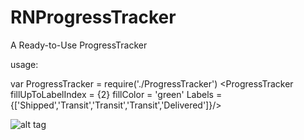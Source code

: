 # RNProgressTracker
A Ready-to-Use ProgressTracker

usage:

var ProgressTracker = require('./ProgressTracker')
<ProgressTracker fillUpToLabelIndex = {2} fillColor = 'green' Labels = {['Shipped','Transit','Transit','Transit','Delivered']}/>





![alt tag](https://github.com/symmetriccurve/RNProgressTracker/blob/master/gifs/Nov-20-2016%2012-09-56.gif)
